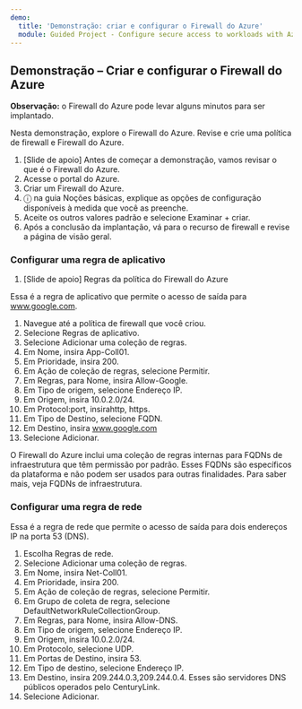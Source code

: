 ```yaml
---
demo:
  title: 'Demonstração: criar e configurar o Firewall do Azure'
  module: Guided Project - Configure secure access to workloads with Azure virtual networking services
---
```

## Demonstração – Criar e configurar o Firewall do Azure

**Observação:** o Firewall do Azure pode levar alguns minutos para ser implantado.

Nesta demonstração, explore o Firewall do Azure.
Revise e crie uma política de firewall e Firewall do Azure.
1.  [Slide de apoio] Antes de começar a demonstração, vamos revisar o que é o Firewall do Azure.
2.  Acesse o portal do Azure.
3.  Criar um Firewall do Azure.
4.  ⓘ na guia Noções básicas, explique as opções de configuração disponíveis à medida que você as preenche. 
5.  Aceite os outros valores padrão e selecione Examinar + criar.
6.  Após a conclusão da implantação, vá para o recurso de firewall e revise a página de visão geral. 


### Configurar uma regra de aplicativo 

1. [Slide de apoio] Regras da política do Firewall do Azure

Essa é a regra de aplicativo que permite o acesso de saída para www.google.com.
1.  Navegue até a política de firewall que você criou.
2.  Selecione Regras de aplicativo.
3.  Selecione Adicionar uma coleção de regras.
4.  Em Nome, insira App-Coll01.
5.  Em Prioridade, insira 200.
6.  Em Ação de coleção de regras, selecione Permitir.
7.  Em Regras, para Nome, insira Allow-Google.
8.  Em Tipo de origem, selecione Endereço IP.
9.  Em Origem, insira 10.0.2.0/24.
10. Em Protocol:port, insirahttp, https.
11. Em Tipo de Destino, selecione FQDN.
12. Em Destino, insira www.google.com
13. Selecione Adicionar.

O Firewall do Azure inclui uma coleção de regras internas para FQDNs de infraestrutura que têm permissão por padrão. Esses FQDNs são específicos da plataforma e não podem ser usados para outras finalidades. Para saber mais, veja FQDNs de infraestrutura.

### Configurar uma regra de rede
Essa é a regra de rede que permite o acesso de saída para dois endereços IP na porta 53 (DNS).
1.  Escolha Regras de rede.
2.  Selecione Adicionar uma coleção de regras.
3.  Em Nome, insira Net-Coll01.
4.  Em Prioridade, insira 200.
5.  Em Ação de coleção de regras, selecione Permitir.
6.  Em Grupo de coleta de regra, selecione DefaultNetworkRuleCollectionGroup.
7.  Em Regras, para Nome, insira Allow-DNS.
8.  Em Tipo de origem, selecione Endereço IP.
9.  Em Origem, insira 10.0.2.0/24.
10. Em Protocolo, selecione UDP.
11. Em Portas de Destino, insira 53.
12. Em Tipo de destino, selecione Endereço IP.
13. Em Destino, insira 209.244.0.3,209.244.0.4.
Esses são servidores DNS públicos operados pelo CenturyLink.
14. Selecione Adicionar.

